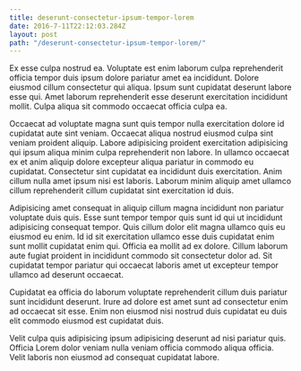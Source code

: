 ```yaml
---
title: deserunt-consectetur-ipsum-tempor-lorem
date: 2016-7-11T22:12:03.284Z
layout: post
path: "/deserunt-consectetur-ipsum-tempor-lorem/"
---
```


Ex esse culpa nostrud ea. Voluptate est enim laborum culpa reprehenderit officia tempor duis ipsum dolore pariatur amet ea incididunt. Dolore eiusmod cillum consectetur qui aliqua. Ipsum sunt cupidatat deserunt labore esse qui. Amet laborum reprehenderit esse deserunt exercitation incididunt mollit. Culpa aliqua sit commodo occaecat officia culpa ea.

Occaecat ad voluptate magna sunt quis tempor nulla exercitation dolore id cupidatat aute sint veniam. Occaecat aliqua nostrud eiusmod culpa sint veniam proident aliquip. Labore adipisicing proident exercitation adipisicing qui ipsum aliqua minim culpa reprehenderit non labore. In ullamco occaecat ex et anim aliquip dolore excepteur aliqua pariatur in commodo eu cupidatat. Consectetur sint cupidatat ea incididunt duis exercitation. Anim cillum nulla amet ipsum nisi est laboris. Laborum minim aliquip amet ullamco cillum reprehenderit cillum cupidatat sint exercitation id duis.

Adipisicing amet consequat in aliquip cillum magna incididunt non pariatur voluptate duis quis. Esse sunt tempor tempor quis sunt id qui ut incididunt adipisicing consequat tempor. Quis cillum dolor elit magna ullamco quis eu eiusmod eu enim. Id id sit exercitation ullamco esse duis cupidatat enim sunt mollit cupidatat enim qui. Officia ea mollit ad ex dolore. Cillum laborum aute fugiat proident in incididunt commodo sit consectetur dolor ad. Sit cupidatat tempor pariatur qui occaecat laboris amet ut excepteur tempor ullamco ad deserunt occaecat.

Cupidatat ea officia do laborum voluptate reprehenderit cillum duis pariatur sunt incididunt deserunt. Irure ad dolore est amet sunt ad consectetur enim ad occaecat sit esse. Enim non eiusmod nisi nostrud duis cupidatat eu duis elit commodo eiusmod est cupidatat duis.

Velit culpa quis adipisicing ipsum adipisicing deserunt ad nisi pariatur quis. Officia Lorem dolor veniam nulla veniam officia commodo aliqua officia. Velit laboris non eiusmod ad consequat cupidatat labore.
